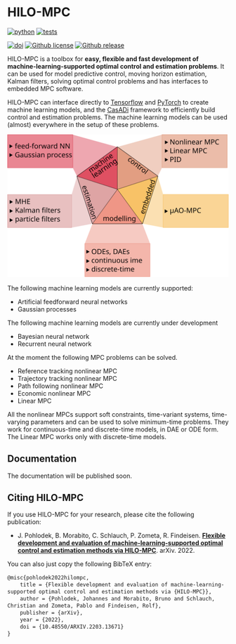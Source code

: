 HILO-MPC 
=========

[![python](https://img.shields.io/badge/Python-3.7%20%7C%203.8%20%7C%203.9-informational)](https://www.python.org/downloads/)
[![tests](https://github.com/hilo-mpc/hilo-mpc/workflows/Tests/badge.svg)](https://github.com/hilo-mpc/hilo-mpc/actions?query=workflow%3ATests)
<!--[![codecov](https://codecov.io/gh/hilo-mpc/hilo-mpc/branch/master/graph/badge.svg?token=27JHVC1LR9)](https://codecov.io/gh/hilo-mpc/hilo-mpc)-->
[![doi](https://img.shields.io/badge/DOI-10.48550%2FarXiv.2203.13671-informational)](https://doi.org/10.48550/arXiv.2203.13671)
[![Github license](https://img.shields.io/github/license/hilo-mpc/hilo-mpc.svg)](https://github.com/hilo-mpc/hilo-mpc/blob/master/LICENSE)
[![Github release](https://img.shields.io/github/release/hilo-mpc/hilo-mpc.svg)](https://GitHub.com/hilo-mpc/hilo-mpc/releases/)

HILO-MPC is a toolbox for **easy, flexible and fast development of machine-learning-supported optimal control and 
estimation problems**. It can be used for model predictive control, moving horizon estimation, Kalman filters, 
solving optimal control problems  and has interfaces to embedded MPC software. 

HILO-MPC can interface directly to [Tensorflow](https://www.tensorflow.org/) and [PyTorch](https://pytorch.org/)
to create machine learning models, and the [CasADi](https://web.casadi.org/) framework to efficiently
build control and estimation problems. The machine learning models can be used (almost) everywhere in the setup
of these problems. 

![plot](doc/source/images/overview.svg)

The following machine learning models are currently supported:

- Artificial feedforward neural networks
- Gaussian processes
 
 The following machine learning models are currently under development
 
- Bayesian neural network
- Recurrent neural network

At the moment the following MPC problems can be solved. 

- Reference tracking nonlinear MPC
- Trajectory tracking nonlinear MPC
- Path following nonlinear MPC
- Economic nonlinear MPC
- Linear MPC

All the nonlinear MPCs support soft constraints, time-variant systems, time-varying parameters and can be used to solve 
minimum-time problems. They work for continuous-time and discrete-time models, in DAE or ODE form. The Linear MPC works 
only with discrete-time models. 

<!--Installation
-------------
You can use pip to install HILO-MPC as follows 

``
pip install hilo-mpc
``
-->
Documentation
-------------
The documentation will be published soon.

Citing HILO-MPC
---------------
If you use HILO-MPC for your research, please cite the following publication:

* J. Pohlodek, B. Morabito, C. Schlauch, P. Zometa, R. Findeisen. **[Flexible development and evaluation of 
machine-learning-supported optimal control and estimation methods via HILO-MPC](https://arxiv.org/abs/2203.13671)**. 
arXiv. 2022.

You can also just copy the following BibTeX entry:

```
@misc{pohlodek2022hilompc,
    title = {Flexible development and evaluation of machine-learning-supported optimal control and estimation methods via {HILO-MPC}},
    author = {Pohlodek, Johannes and Morabito, Bruno and Schlauch, Christian and Zometa, Pablo and Findeisen, Rolf},
    publisher = {arXiv},
    year = {2022},
    doi = {10.48550/ARXIV.2203.13671}
}
```
